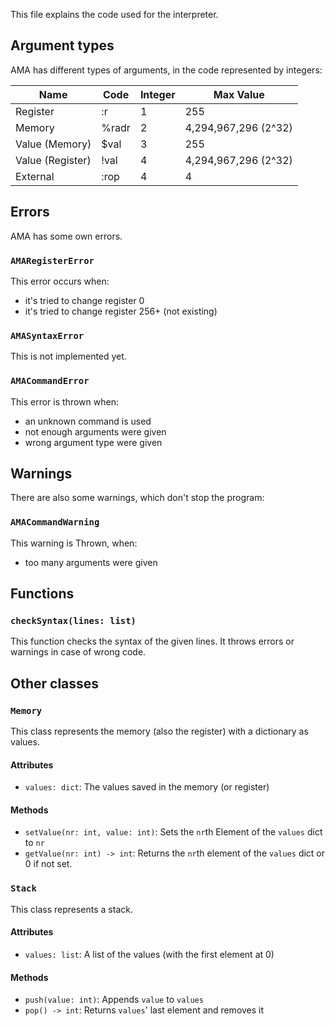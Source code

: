 This file explains the code used for the interpreter.

## Argument types
AMA has different types of arguments, in the code represented by integers:

| Name | Code | Integer | Max Value |
| ---- | ---- | ------- | --------- |
| Register | :r | 1 | 255 |
| Memory   | %radr | 2 | 4,294,967,296 (2^32) |
| Value (Memory) | $val | 3 | 255 |
| Value (Register) | !val | 4 | 4,294,967,296 (2^32) |
| External | :rop | 4 | 4 |

## Errors
AMA has some own errors.

### `AMARegisterError`
This error occurs when:
- it's tried to change register 0
- it's tried to change register 256+ (not existing)

### `AMASyntaxError`
This is not implemented yet.

### `AMACommandError`
This error is thrown when:
- an unknown command is used
- not enough arguments were given
- wrong argument type were given

## Warnings
There are also some warnings, which don't stop the program:

### `AMACommandWarning`
This warning is Thrown, when:
- too many arguments were given

## Functions

### `checkSyntax(lines: list)`
This function checks the syntax of the given lines.
It throws errors or warnings in case of wrong code.

## Other classes
### `Memory`
This class represents the memory (also the register) with a dictionary as values.
#### Attributes
- `values: dict`: The values saved in the memory (or register)
#### Methods
- `setValue(nr: int, value: int)`: Sets the `nr`th Element of the `values` dict to `nr`
- `getValue(nr: int) -> int`: Returns the `nr`th element of the `values` dict or 0 if not set.

### `Stack`
This class represents a stack.
#### Attributes
- `values: list`: A list of the values (with the first element at 0)
#### Methods
- `push(value: int)`: Appends `value` to `values`
- `pop() -> int`: Returns `values`' last element and removes it